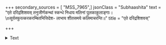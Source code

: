+++
secondary_sources = [ "MSS_7965",]
jsonClass = "Subhaashita"
text = "एते दरिद्रशिशवस् तनुजीर्णकन्थां स्कन्धे निधाय मलिनां पुलकाकुलाङ्गाः।  \nसूर्यस्फुरत्करकरम्बितभित्तिदेश- लाभाय शीतसमये कलिमाचरन्ति॥"
title = "एते दरिद्रशिशवस्"

+++

<details><summary>Text</summary>

एते दरिद्रशिशवस् तनुजीर्णकन्थां स्कन्धे निधाय मलिनां पुलकाकुलाङ्गाः।  
सूर्यस्फुरत्करकरम्बितभित्तिदेश- लाभाय शीतसमये कलिमाचरन्ति॥
</details>
